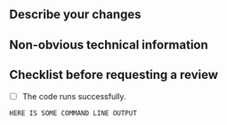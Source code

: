 <!---
Please write your PR name in the present imperative tense. Examples of that tense are:
"Fix issue in the dispatcher where…", "Improve our handling of…", etc."

For more information on Pull Requests, you can reference here:
https://success.vanillaforums.com/kb/articles/228-using-pull-requests-to-contribute
-->
## Describe your changes


## Non-obvious technical information


## Checklist before requesting a review
<!--- These are suggested things you could add, but what you add will be dependent on your repository's standards. --->
- [ ] The code runs successfully.

```console
HERE IS SOME COMMAND LINE OUTPUT
```
